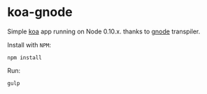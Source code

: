 koa-gnode
=========

Simple [koa](https://github.com/koajs/koa) app running on Node 0.10.x. thanks to [gnode](https://github.com/TooTallNate/gnode) transpiler.

Install with `NPM`:

```shell
npm install
```

Run:

```shell
gulp
```